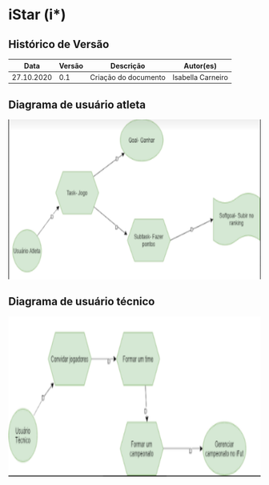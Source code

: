 # iStar (i*)


## Histórico de Versão
<table class="table table-striped border">
    <thead>
        <th>Data</th> 
        <th>Versão </th> 
        <th>Descrição</th> 
        <th>Autor(es)</th>
    </thead>
    <tbody>
        <tr>
            <td> 27.10.2020 </td>
            <td>  0.1   </td>
            <td> Criação do documento</td>
            <td> Isabella Carneiro </td>
        </tr>
    </tbody>
</table>

## Diagrama de usuário atleta

<img height="320px" src="../../images/iStar1.png"> 

## Diagrama de usuário técnico

<img height="320px" src="../../images/iStar2.png"> 
